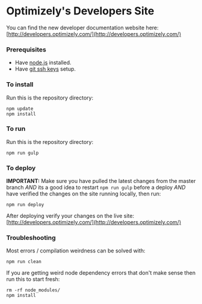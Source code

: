 # Optimizely's Developers Site
You can find the new developer documentation website here: [http://developers.optimizely.com/](http://developers.optimizely.com/)

### Prerequisites
- Have [node.js](https://nodejs.org/) installed.
- Have [git ssh keys](https://help.github.com/articles/generating-ssh-keys/) setup.

### To install

Run this is the repository directory:
```
npm update
npm install
```

### To run

Run this is the repository directory:
```
npm run gulp
```

### To deploy

**IMPORTANT:** Make sure you have pulled the latest changes from the master branch
*AND* its a good idea to restart `npm run gulp` before a deploy
*AND* have verified the changes on the site running locally, then run:
```
npm run deploy
```

After deploying verify your changes on the live site: [http://developers.optimizely.com/](http://developers.optimizely.com/)

### Troubleshooting

Most errors / compilation weirdness can be solved with:
```
npm run clean
```

If you are getting weird node dependency errors that don't make sense then run this to start fresh:
```
rm -rf node_modules/
npm install
```
